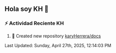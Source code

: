 ## Hola soy KH 👋

<!--
**karyHerrera/karyHerrera** is a ✨ _special_ ✨ repository because its `README.md` (this file) appears on your GitHub profile.

Here are some ideas to get you started:

- 🔭 I’m currently working on ...
- 🌱 I’m currently learning ...
- 👯 I’m looking to collaborate on ...
- 🤔 I’m looking for help with ...
- 💬 Ask me about ...
- 📫 How to reach me: ...
- 😄 Pronouns: ...
- ⚡ Fun fact: ...
-->


### :zap: Actividad Reciente KH
<!--RECENT_ACTIVITY:start-->
1. 📔 Created new repository [karyHerrera/docs](https://github.com/karyHerrera/docs)<br>
<!--RECENT_ACTIVITY:end-->
<!--RECENT_ACTIVITY:last_update-->
Last Updated: Sunday, April 27th, 2025, 12:14:03 PM
<!--RECENT_ACTIVITY:last_update_end-->

